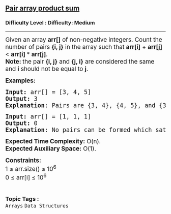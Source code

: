 <h2><a href="https://www.geeksforgeeks.org/problems/pair-array-product-sum4912/1?page=2&difficulty=Medium&status=unsolved,attempted&sortBy=accuracy">Pair array product sum</a></h2><h3>Difficulty Level : Difficulty: Medium</h3><hr><div class="problems_problem_content__Xm_eO"><p><span style="font-size: 14pt;">Given an array <strong>arr[]</strong> of non-negative integers. Count the number of pairs <strong>{i, j}</strong> in the array such that <strong>arr[i]</strong> + <strong>arr[j]</strong> &lt; <strong>arr[i] </strong>* <strong>arr[j]</strong>.<br><strong>Note: </strong>the pair <strong>{i, j}</strong> and <strong>{j, i}</strong> are considered the same and <strong>i</strong> should not be equal to <strong>j</strong>.</span></p>
<p><span style="font-size: 14pt;"><strong>Examples:</strong></span></p>
<pre><span style="font-size: 14pt;"><strong>Input: </strong>arr[] = [3, 4, 5]
<strong>Output:</strong> 3
<strong>Explanation</strong>: Pairs are {3, 4}, {4, 5}, and {3,5}.  <br></span></pre>
<pre><span style="font-size: 14pt;"><strong>Input: </strong>arr[] = [1, 1, 1]
<strong>Output:</strong> 0
<strong>Explanation</strong>: No pairs can be formed which satisfy the condition. </span></pre>
<p><span style="font-size: 14pt;"><strong>Expected Time Complexity:</strong> O(n).<br><strong>Expected Auxiliary Space:</strong> O(1).</span></p>
<p><span style="font-size: 14pt;"><strong>Constraints:</strong><br>1 ≤ arr.size() ≤ 10<sup>6<br></sup>0 ≤ arr[i] ≤ 10<sup>6</sup></span></p></div><br><p><span style=font-size:18px><strong>Topic Tags : </strong><br><code>Arrays</code>&nbsp;<code>Data Structures</code>&nbsp;